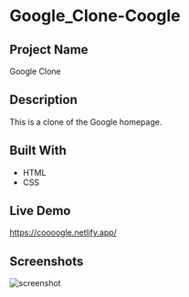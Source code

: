 # Google_Clone-Coogle
 
## Project Name
Google Clone

## Description
This is a clone of the Google homepage.

## Built With
- HTML
- CSS

## Live Demo

https://coooogle.netlify.app/

## Screenshots
![screenshot](./images/screenshot.png)
